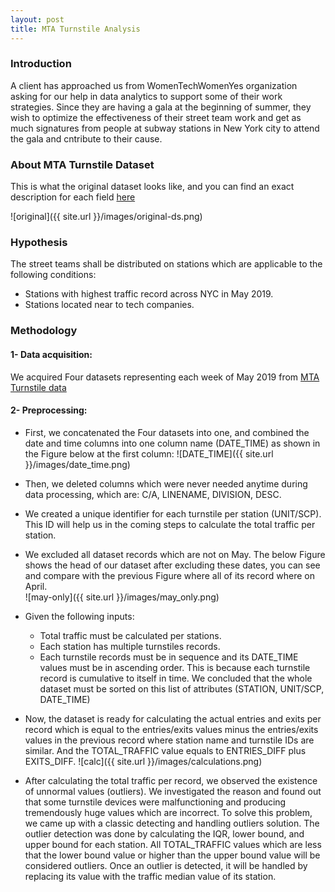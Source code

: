 ```yaml
---
layout: post
title: MTA Turnstile Analysis
---
```


### Introduction

A client has approached us from WomenTechWomenYes organization asking for our help in data analytics to support some of their work strategies. Since they are having a gala at the beginning of summer, they wish to optimize the effectiveness of their street team work and get as much signatures from people at subway stations in New York city to attend the gala and cntribute to their cause.

### About MTA Turnstile Dataset
This is what the original dataset looks like, and you can find an exact description for each field [here](http://web.mta.info/developers/resources/nyct/turnstile/ts_Field_Description.txt) 

![original]({{ site.url }}/images/original-ds.png)

### Hypothesis 
The street teams shall be distributed on stations which are applicable to the following conditions:
* Stations with highest traffic record across NYC in May 2019.
* Stations located near to tech companies. 

### Methodology
#### 1- Data acquisition: 
We acquired Four datasets representing each week of May 2019 from [MTA Turnstile data](http://web.mta.info/developers/turnstile.html)

#### 2- Preprocessing: 
* First, we concatenated the Four datasets into one, and combined the date and time columns into one column name (DATE_TIME) as shown in the Figure below at the first column:
![DATE_TIME]({{ site.url }}/images/date_time.png)
* Then, we deleted columns which were never needed anytime during data processing, which are:  C/A, LINENAME, DIVISION, DESC.
* We created a unique identifier for each turnstile per station (UNIT/SCP). This ID will help us in the coming steps to calculate the total traffic per station. 
* We excluded all dataset records which are not on May. The below Figure shows the head of our dataset after excluding these dates, you can see and compare with the previous Figure where all of its record where on April.  
![may-only]({{ site.url }}/images/may_only.png)
* Given the following inputs:
   - Total traffic must be calculated per stations.
   - Each station has multiple turnstiles records.
   - Each turnstile records must be in sequence and its DATE_TIME values must be in ascending order. This is because each turnstile record is cumulative to itself in time. 
We concluded that the whole dataset must be sorted on this list of attributes (STATION, UNIT/SCP, DATE_TIME)
* Now, the dataset is ready for calculating the actual entries and exits per record which is equal to the entries/exits values minus the entries/exits values in the previous record where station name and turnstile IDs are similar. And the TOTAL_TRAFFIC value equals to ENTRIES_DIFF plus EXITS_DIFF.
![calc]({{ site.url }}/images/calculations.png)

* After calculating the total traffic per record, we observed the existence of unnormal values (outliers). We investigated the reason and found out that some turnstile devices were malfunctioning and producing tremendously huge values which are incorrect. To solve this problem, we came up with a classic detecting and handling outliers solution. The outlier detection was done by calculating the IQR, lower bound, and upper bound for each station. All TOTAL_TRAFFIC values which are less that the lower bound value or higher than the upper bound value will be considered outliers. Once an outlier is detected, it will be handled by replacing its value with the traffic median value of its station.